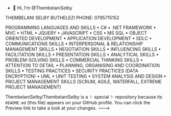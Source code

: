 - 👋 Hi, I’m @ThembelaniSelby

THEMBELANI SELBY BUTHELEZI 
PHONE: 0795715152

PROGRAMMING LANGUAGES AND SKILLS 
•	C# 
•	.NET FRAMEWORK
•	MVC 
•	HTML
•	JQUERY
•	JAVASCRIPT
•	CSS
•	MS SQL
•	OBJECT ORIENTED DEVELOPMENT 
•	APPLICATION DEVELOPMENT 
•	SDLC 
•	COMMUNICATIONS SKILLS 
•	INTERPERSONAL & RELATIONSHIP MANAGEMENT SKILLS 
•	NEGOTIATION SKILLS 
•	INFLUENCING SKILLS 
•	FACILITATION SKILLS 
•	PRESENTATION SKILLS 
•	ANALYTICAL SKILLS 
•	PROBLEM-SOLVING SKILLS 
•	COMMERCIAL THINKING SKILLS 
•	ATTENTION TO DETAIL 
•	PLANNING, ORGANISING AND COORDINATION SKILLS 
•	TESTING PRACTICES 
•	SECURITY PRACTICES (DATA ENCRYPTION) 
•	UML
•	UNIT TESTING
•	SYSTEM ANALYSIS AND DESIGN 
•	PROJECT MANAGEMENT SKILLS (SCRUM, AGILE, WATERFALL, EXTREME PROJECT MANAGEMENT) 
 
ThembelaniSelby/ThembelaniSelby is a ✨ special ✨ repository because its `README.md` (this file) appears on your GitHub profile.
You can click the Preview link to take a look at your changes.
--->

